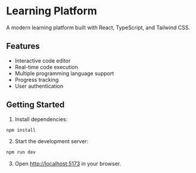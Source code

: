 # Learning Platform

A modern learning platform built with React, TypeScript, and Tailwind CSS.

## Features
- Interactive code editor
- Real-time code execution
- Multiple programming language support
- Progress tracking
- User authentication

## Getting Started

1. Install dependencies:
```bash
npm install
```

2. Start the development server:
```bash
npm run dev
```

3. Open [http://localhost:5173](http://localhost:5173) in your browser.